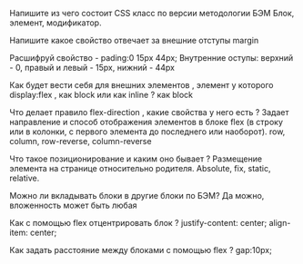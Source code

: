 Напишите из чего состоит CSS класс по версии методологии БЭМ
Блок, элемент, модификатор.

Напишите какое свойство отвечает за внешние отступы
margin

Расшифруй свойство - pading:0 15px 44px;
Внутренние оступы: верхний - 0, правый и левый - 15px, нижний - 44px

Как будет вести себя для внешних элементов , элемент у которого display:flex , как block или как inline ?
как block

Что делает правило flex-direction , какие свойства у него есть ?
Задает направление и способ отображения элементов в блоке flex (в строку или в колонки, с первого элемента до последнего или наоборот). row, column, row-reverse, column-reverse

Что такое позиционирование и каким оно бывает ?
Размещение элемента на странице относительно родителя. Absolute, fix, static, relative. 

Можно ли вкладывать блоки в другие блоки по БЭМ?
Да можно, вложенность может быть любая

Как с помощью flex отцентрировать блок ?
justify-content: center;
align-item: center;

Как задать расстояние между блоками c помощью flex ?
gap:10px;